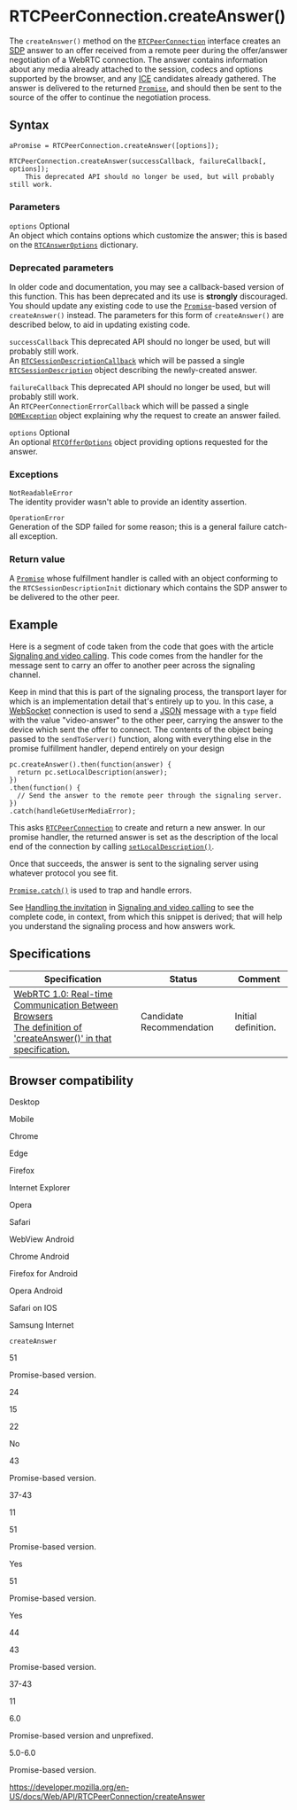 RTCPeerConnection.createAnswer()
================================

The `createAnswer()` method on the [`RTCPeerConnection`](../rtcpeerconnection) interface creates an [SDP](https://developer.mozilla.org/en-US/docs/Glossary/SDP) answer to an offer received from a remote peer during the offer/answer negotiation of a WebRTC connection. The answer contains information about any media already attached to the session, codecs and options supported by the browser, and any [ICE](https://developer.mozilla.org/en-US/docs/Glossary/ICE) candidates already gathered. The answer is delivered to the returned [`Promise`](https://developer.mozilla.org/en-US/docs/Web/JavaScript/Reference/Global_Objects/Promise), and should then be sent to the source of the offer to continue the negotiation process.

Syntax
------

    aPromise = RTCPeerConnection.createAnswer([options]);

    RTCPeerConnection.createAnswer(successCallback, failureCallback[, options]); 
        This deprecated API should no longer be used, but will probably still work.
        

### Parameters

 `options` <span class="badge inline optional">Optional</span>   
An object which contains options which customize the answer; this is based on the [`RTCAnswerOptions`](../rtcansweroptions) dictionary.

### Deprecated parameters

In older code and documentation, you may see a callback-based version of this function. This has been deprecated and its use is **strongly** discouraged. You should update any existing code to use the [`Promise`](https://developer.mozilla.org/en-US/docs/Web/JavaScript/Reference/Global_Objects/Promise)-based version of `createAnswer()` instead. The parameters for this form of `createAnswer()` are described below, to aid in updating existing code.

 `successCallback` <span class="icon deprecated" viewbox="0 0 100 100" xmlns="http://www.w3.org/2000/svg" role="img"> This deprecated API should no longer be used, but will probably still work. </span>   
An [`RTCSessionDescriptionCallback`](../rtcsessiondescriptioncallback) which will be passed a single [`RTCSessionDescription`](../rtcsessiondescription) object describing the newly-created answer.

 `failureCallback` <span class="icon deprecated" viewbox="0 0 100 100" xmlns="http://www.w3.org/2000/svg" role="img"> This deprecated API should no longer be used, but will probably still work. </span>   
An <span class="page-not-created">`RTCPeerConnectionErrorCallback`</span> which will be passed a single [`DOMException`](../domexception) object explaining why the request to create an answer failed.

 `options` <span class="badge inline optional">Optional</span>   
An optional [`RTCOfferOptions`](../rtcofferoptions) object providing options requested for the answer.

### Exceptions

`NotReadableError`  
The identity provider wasn't able to provide an identity assertion.

`OperationError`  
Generation of the SDP failed for some reason; this is a general failure catch-all exception.

### Return value

A [`Promise`](https://developer.mozilla.org/en-US/docs/Web/JavaScript/Reference/Global_Objects/Promise) whose fulfillment handler is called with an object conforming to the <span class="page-not-created">`RTCSessionDescriptionInit`</span> dictionary which contains the SDP answer to be delivered to the other peer.

Example
-------

Here is a segment of code taken from the code that goes with the article [Signaling and video calling](../webrtc_api/signaling_and_video_calling). This code comes from the handler for the message sent to carry an offer to another peer across the signaling channel.

Keep in mind that this is part of the signaling process, the transport layer for which is an implementation detail that's entirely up to you. In this case, a [WebSocket](../websockets_api) connection is used to send a [JSON](https://developer.mozilla.org/en-US/docs/Glossary/JSON) message with a `type` field with the value "video-answer" to the other peer, carrying the answer to the device which sent the offer to connect. The contents of the object being passed to the `sendToServer()` function, along with everything else in the promise fulfillment handler, depend entirely on your design

    pc.createAnswer().then(function(answer) {
      return pc.setLocalDescription(answer);
    })
    .then(function() {
      // Send the answer to the remote peer through the signaling server.
    })
    .catch(handleGetUserMediaError);

This asks [`RTCPeerConnection`](../rtcpeerconnection) to create and return a new answer. In our promise handler, the returned answer is set as the description of the local end of the connection by calling [`setLocalDescription()`](setlocaldescription).

Once that succeeds, the answer is sent to the signaling server using whatever protocol you see fit.

[`Promise.catch()`](https://developer.mozilla.org/en-US/docs/Web/JavaScript/Reference/Global_Objects/Promise/catch) is used to trap and handle errors.

See [Handling the invitation](../webrtc_api/signaling_and_video_calling#handling_the_invitation) in [Signaling and video calling](../webrtc_api/signaling_and_video_calling) to see the complete code, in context, from which this snippet is derived; that will help you understand the signaling process and how answers work.

Specifications
--------------

<table><thead><tr class="header"><th>Specification</th><th>Status</th><th>Comment</th></tr></thead><tbody><tr class="odd"><td><a href="https://w3c.github.io/webrtc-pc/#dom-rtcpeerconnection-createanswer">WebRTC 1.0: Real-time Communication Between Browsers<br />
<span class="small">The definition of 'createAnswer()' in that specification.</span></a></td><td><span class="spec-cr">Candidate Recommendation</span></td><td>Initial definition.</td></tr></tbody></table>

Browser compatibility
---------------------

Desktop

Mobile

Chrome

Edge

Firefox

Internet Explorer

Opera

Safari

WebView Android

Chrome Android

Firefox for Android

Opera Android

Safari on IOS

Samsung Internet

`createAnswer`

51

Promise-based version.

24

15

22

No

43

Promise-based version.

37-43

11

51

Promise-based version.

Yes

51

Promise-based version.

Yes

44

43

Promise-based version.

37-43

11

6.0

Promise-based version and unprefixed.

5.0-6.0

Promise-based version.

<a href="https://developer.mozilla.org/en-US/docs/Web/API/RTCPeerConnection/createAnswer" class="_attribution-link">https://developer.mozilla.org/en-US/docs/Web/API/RTCPeerConnection/createAnswer</a>
